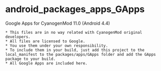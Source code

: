 android_packages_apps_GApps
===========================

Google Apps for CyanogenMod 11.0 (Android 4.4)

	* This files are in no way related with CyanogenMod original developers.
	* All files are licensed to Google.
	* You use them under your own responsibility.
	* To include them in your build, just add this project to the local_manifest to the packages/apps/GApps folder and add the GApps package to your build.
	* All Google Apps are included here. 